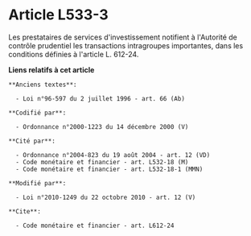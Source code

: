 # Article L533-3

Les prestataires de services d'investissement notifient à l'Autorité de contrôle prudentiel les transactions intragroupes
importantes, dans les conditions définies à l'article L. 612-24.

**Liens relatifs à cet article**

	**Anciens textes**:

	  - Loi n°96-597 du 2 juillet 1996 - art. 66 (Ab)

	**Codifié par**:

	  - Ordonnance n°2000-1223 du 14 décembre 2000 (V)

	**Cité par**:

	  - Ordonnance n°2004-823 du 19 août 2004 - art. 12 (VD)
	  - Code monétaire et financier - art. L532-18 (M)
	  - Code monétaire et financier - art. L532-18-1 (MMN)

	**Modifié par**:

	  - Loi n°2010-1249 du 22 octobre 2010 - art. 12 (V)

	**Cite**:

	  - Code monétaire et financier - art. L612-24

